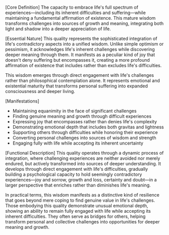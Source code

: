 [Core Definition]
The capacity to embrace life's full spectrum of experiences—including its inherent difficulties and suffering—while maintaining a fundamental affirmation of existence. This mature wisdom transforms challenges into sources of growth and meaning, integrating both light and shadow into a deeper appreciation of life.

[Essential Nature]
This quality represents the sophisticated integration of life's contradictory aspects into a unified wisdom. Unlike simple optimism or pessimism, it acknowledges life's inherent challenges while discovering deeper meaning through them. It manifests as a peculiar kind of joy that doesn't deny suffering but encompasses it, creating a more profound affirmation of existence that includes rather than excludes life's difficulties.

This wisdom emerges through direct engagement with life's challenges rather than philosophical contemplation alone. It represents emotional and existential maturity that transforms personal suffering into expanded consciousness and deeper living.

[Manifestations]
- Maintaining equanimity in the face of significant challenges
- Finding genuine meaning and growth through difficult experiences
- Expressing joy that encompasses rather than denies life's complexity
- Demonstrating emotional depth that includes both gravitas and lightness
- Supporting others through difficulties while honoring their experience
- Converting personal challenges into sources of wisdom and strength
- Engaging fully with life while accepting its inherent uncertainty

[Functional Description]
This quality operates through a dynamic process of integration, where challenging experiences are neither avoided nor merely endured, but actively transformed into sources of deeper understanding. It develops through direct engagement with life's difficulties, gradually building a psychological capacity to hold seemingly contradictory experiences—joy and sorrow, growth and loss, certainty and doubt—in a larger perspective that enriches rather than diminishes life's meaning.

In practical terms, this wisdom manifests as a distinctive kind of resilience that goes beyond mere coping to find genuine value in life's challenges. Those embodying this quality demonstrate unusual emotional depth, showing an ability to remain fully engaged with life while accepting its inherent difficulties. They often serve as bridges for others, helping transform personal and collective challenges into opportunities for deeper meaning and growth.